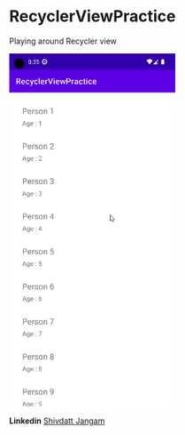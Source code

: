 # RecyclerViewPractice
Playing around Recycler view

<p float="middle">
    <img src="RecyclerGif.gif" width="300">
</p>

**Linkedin** [Shivdatt Jangam](https://www.linkedin.com/in/shivdatt-jangam-96b814254/)
